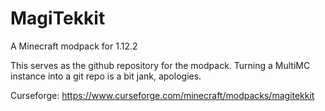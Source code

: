 # MagiTekkit
A Minecraft modpack for 1.12.2

This serves as the github repository for the modpack.
Turning a MultiMC instance into a git repo is a bit jank, apologies.

Curseforge: https://www.curseforge.com/minecraft/modpacks/magitekkit
